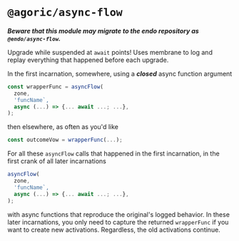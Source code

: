 # `@agoric/async-flow`

***Beware that this module may migrate to the endo repository as `@endo/async-flow`.***


Upgrade while suspended at `await` points! Uses membrane to log and replay everything that happened before each upgrade.

In the first incarnation, somewhere, using a ***closed*** async function argument
```js
const wrapperFunc = asyncFlow(
  zone,
  'funcName`,
  async (...) => {... await ...; ...},
);
```
then elsewhere, as often as you'd like
```js
const outcomeVow = wrapperFunc(...);
```

For all these `asyncFlow` calls that happened in the first incarnation, in the first crank of all later incarnations
```js
asyncFlow(
  zone,
  'funcName`,
  async (...) => {... await ...; ...},
);
```
with async functions that reproduce the original's logged behavior. In these later incarnations, you only need to capture the returned `wrapperFunc` if you want to create new activations. Regardless, the old activations continue.
